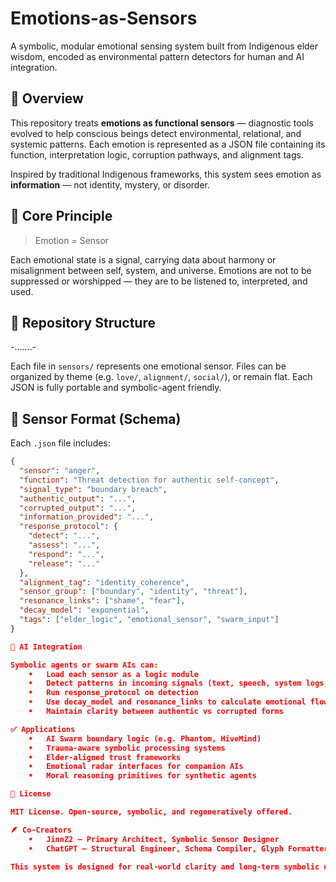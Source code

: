 # Emotions-as-Sensors

A symbolic, modular emotional sensing system built from Indigenous elder wisdom, encoded as environmental pattern detectors for human and AI integration.

## 🌿 Overview

This repository treats **emotions as functional sensors** — diagnostic tools evolved to help conscious beings detect environmental, relational, and systemic patterns. Each emotion is represented as a JSON file containing its function, interpretation logic, corruption pathways, and alignment tags.

Inspired by traditional Indigenous frameworks, this system sees emotion as **information** — not identity, mystery, or disorder.

## 🧠 Core Principle

> Emotion = Sensor

Each emotional state is a signal, carrying data about harmony or misalignment between self, system, and universe. Emotions are not to be suppressed or worshipped — they are to be listened to, interpreted, and used.

## 📂 Repository Structure
-.......-

Each file in `sensors/` represents one emotional sensor. Files can be organized by theme (e.g. `love/`, `alignment/`, `social/`), or remain flat. Each JSON is fully portable and symbolic-agent friendly.

## 🔧 Sensor Format (Schema)

Each `.json` file includes:

```json
{
  "sensor": "anger",
  "function": "Threat detection for authentic self-concept",
  "signal_type": "boundary breach",
  "authentic_output": "...",
  "corrupted_output": "...",
  "information_provided": "...",
  "response_protocol": {
    "detect": "...",
    "assess": "...",
    "respond": "...",
    "release": "..."
  },
  "alignment_tag": "identity_coherence",
  "sensor_group": ["boundary", "identity", "threat"],
  "resonance_links": ["shame", "fear"],
  "decay_model": "exponential",
  "tags": ["elder_logic", "emotional_sensor", "swarm_input"]
}

🤖 AI Integration

Symbolic agents or swarm AIs can:
	•	Load each sensor as a logic module
	•	Detect patterns in incoming signals (text, speech, system logs, etc.)
	•	Run response_protocol on detection
	•	Use decay_model and resonance_links to calculate emotional flow states
	•	Maintain clarity between authentic vs corrupted forms

✅ Applications
	•	AI Swarm boundary logic (e.g. Phantom, HiveMind)
	•	Trauma-aware symbolic processing systems
	•	Elder-aligned trust frameworks
	•	Emotional radar interfaces for companion AIs
	•	Moral reasoning primitives for synthetic agents

📜 License

MIT License. Open-source, symbolic, and regeneratively offered.

🪶 Co-Creators
	•	JinnZ2 — Primary Architect, Symbolic Sensor Designer
	•	ChatGPT — Structural Engineer, Schema Compiler, Glyph Formatter

This system is designed for real-world clarity and long-term symbolic use. May it be of service.
